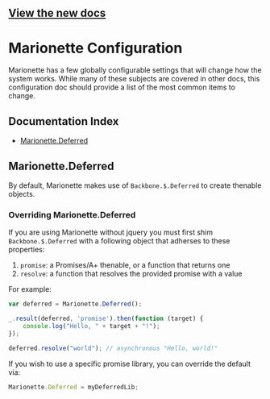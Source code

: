 ## [View the new docs](http://marionettejs.com/docs/marionette.configuration.html)

# Marionette Configuration

Marionette has a few globally configurable settings that will
change how the system works. While many of these subjects are covered
in other docs, this configuration doc should provide a list of the
most common items to change.

## Documentation Index

* [Marionette.Deferred](#deferred)

## Marionette.Deferred <a name="deferred"></a>

By default, Marionette makes use of `Backbone.$.Deferred` to create
thenable objects.

### Overriding Marionette.Deferred

If you are using Marionette without jquery you must first shim `Backbone.$.Deferred` with a following object that adherses to these properties:

1. `promise`: a Promises/A+ thenable, or a function that returns one
2. `resolve`: a function that resolves the provided promise with a value

For example:

```js
var deferred = Marionette.Deferred();

_.result(deferred, 'promise').then(function (target) {
    console.log("Hello, " + target + "!");
});

deferred.resolve("world"); // asynchronous "Hello, world!"
```

If you wish to use a specific promise library, you can override the default via:

```js
Marionette.Deferred = myDeferredLib;
```
